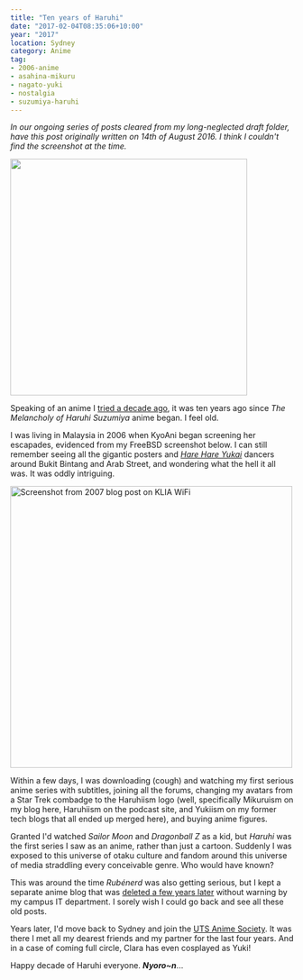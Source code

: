 ```yaml
---
title: "Ten years of Haruhi"
date: "2017-02-04T08:35:06+10:00"
year: "2017"
location: Sydney
category: Anime
tag:
- 2006-anime
- asahina-mikuru
- nagato-yuki
- nostalgia
- suzumiya-haruhi
---
```

<p style="font-style:italic">In our ongoing series of posts cleared from my long-neglected draft folder, have this post originally written on 14th of August 2016. I think I couldn't find the screenshot at the time.</p>

<p><img src="https://rubenerd.com/files/2016/haruhi-ten-years.jpg" srcset="https://rubenerd.com/files/2016/haruhi-ten-years.jpg 1x, https://rubenerd.com/files/2016/haruhi-ten-years@2x.jpg 2x" alt="" style="width:420px" /></p>

Speaking of an anime I [tried a decade ago], it was ten years ago since *The Melancholy of Haruhi Suzumiya* anime began. I feel old.

I was living in Malaysia in 2006 when KyoAni began screening her escapades, evidenced from my FreeBSD screenshot below. I can still remember seeing all the gigantic posters and *[Hare Hare Yukai]* dancers around Bukit Bintang and Arab Street, and wondering what the hell it all was. It was oddly intriguing.

<p><a href="https://rubenerd.com/kuala-lumpur-international-airport-wifi-is-sweet/"><img src="https://rubenerd.com/files/2016/from2007_screenie.klia_freebsd.png" srcset="https://rubenerd.com/files/2016/from2007_screenie.klia_freebsd.png 1x, https://rubenerd.com/files/2016/from2007_screenie.klia_freebsd@2x.png 2x" alt="Screenshot from 2007 blog post on KLIA WiFi" style="width:500px" /></a></p>

Within a few days, I was downloading (cough) and watching my first serious anime series with subtitles, joining all the forums, changing my avatars from a Star Trek combadge to the Haruhiism logo (well, specifically Mikuruism on my blog here, Haruhiism on the podcast site, and Yukiism on my former tech blogs that all ended up merged here), and buying anime figures.

Granted I'd watched *Sailor Moon* and *Dragonball Z* as a kid, but *Haruhi* was the first series I saw as an anime, rather than just a cartoon. Suddenly I was exposed to this universe of otaku culture and fandom around this universe of media straddling every conceivable genre. Who would have known? 

This was around the time *Rubénerd* was also getting serious, but I kept a separate anime blog that was [deleted a few years later] without warning by my campus IT department. I sorely wish I could go back and see all these old posts.

Years later, I'd move back to Sydney and join the [UTS Anime Society]. It was there I met all my dearest friends and my partner for the last four years. And in a case of coming full circle, Clara has even cosplayed as Yuki!

Happy decade of Haruhi everyone. ***Nyoro~n***...

[tried a decade ago]: https://rubenerd.com/fate-stay-night-unlimited-blade-works/
[Hare Hare Yukai]: https://en.wikipedia.org/wiki/Hare_Hare_Yukaid
[deleted a few years later]: https://rubenerd.com/anime-restarting/
[UTS Anime Society]: http://utsanime.net/


